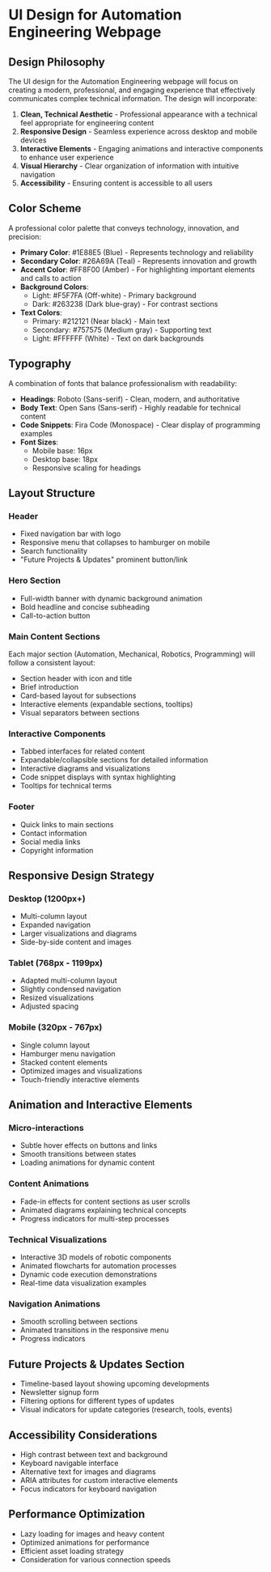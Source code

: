# UI Design for Automation Engineering Webpage

## Design Philosophy
The UI design for the Automation Engineering webpage will focus on creating a modern, professional, and engaging experience that effectively communicates complex technical information. The design will incorporate:

1. **Clean, Technical Aesthetic** - Professional appearance with a technical feel appropriate for engineering content
2. **Responsive Design** - Seamless experience across desktop and mobile devices
3. **Interactive Elements** - Engaging animations and interactive components to enhance user experience
4. **Visual Hierarchy** - Clear organization of information with intuitive navigation
5. **Accessibility** - Ensuring content is accessible to all users

## Color Scheme
A professional color palette that conveys technology, innovation, and precision:

- **Primary Color**: #1E88E5 (Blue) - Represents technology and reliability
- **Secondary Color**: #26A69A (Teal) - Represents innovation and growth
- **Accent Color**: #FF8F00 (Amber) - For highlighting important elements and calls to action
- **Background Colors**: 
  - Light: #F5F7FA (Off-white) - Primary background
  - Dark: #263238 (Dark blue-gray) - For contrast sections
- **Text Colors**:
  - Primary: #212121 (Near black) - Main text
  - Secondary: #757575 (Medium gray) - Supporting text
  - Light: #FFFFFF (White) - Text on dark backgrounds

## Typography
A combination of fonts that balance professionalism with readability:

- **Headings**: Roboto (Sans-serif) - Clean, modern, and authoritative
- **Body Text**: Open Sans (Sans-serif) - Highly readable for technical content
- **Code Snippets**: Fira Code (Monospace) - Clear display of programming examples
- **Font Sizes**:
  - Mobile base: 16px
  - Desktop base: 18px
  - Responsive scaling for headings

## Layout Structure

### Header
- Fixed navigation bar with logo
- Responsive menu that collapses to hamburger on mobile
- Search functionality
- "Future Projects & Updates" prominent button/link

### Hero Section
- Full-width banner with dynamic background animation
- Bold headline and concise subheading
- Call-to-action button

### Main Content Sections
Each major section (Automation, Mechanical, Robotics, Programming) will follow a consistent layout:
- Section header with icon and title
- Brief introduction
- Card-based layout for subsections
- Interactive elements (expandable sections, tooltips)
- Visual separators between sections

### Interactive Components
- Tabbed interfaces for related content
- Expandable/collapsible sections for detailed information
- Interactive diagrams and visualizations
- Code snippet displays with syntax highlighting
- Tooltips for technical terms

### Footer
- Quick links to main sections
- Contact information
- Social media links
- Copyright information

## Responsive Design Strategy

### Desktop (1200px+)
- Multi-column layout
- Expanded navigation
- Larger visualizations and diagrams
- Side-by-side content and images

### Tablet (768px - 1199px)
- Adapted multi-column layout
- Slightly condensed navigation
- Resized visualizations
- Adjusted spacing

### Mobile (320px - 767px)
- Single column layout
- Hamburger menu navigation
- Stacked content elements
- Optimized images and visualizations
- Touch-friendly interactive elements

## Animation and Interactive Elements

### Micro-interactions
- Subtle hover effects on buttons and links
- Smooth transitions between states
- Loading animations for dynamic content

### Content Animations
- Fade-in effects for content sections as user scrolls
- Animated diagrams explaining technical concepts
- Progress indicators for multi-step processes

### Technical Visualizations
- Interactive 3D models of robotic components
- Animated flowcharts for automation processes
- Dynamic code execution demonstrations
- Real-time data visualization examples

### Navigation Animations
- Smooth scrolling between sections
- Animated transitions in the responsive menu
- Progress indicators

## Future Projects & Updates Section
- Timeline-based layout showing upcoming developments
- Newsletter signup form
- Filtering options for different types of updates
- Visual indicators for update categories (research, tools, events)

## Accessibility Considerations
- High contrast between text and background
- Keyboard navigable interface
- Alternative text for images and diagrams
- ARIA attributes for custom interactive elements
- Focus indicators for keyboard navigation

## Performance Optimization
- Lazy loading for images and heavy content
- Optimized animations for performance
- Efficient asset loading strategy
- Consideration for various connection speeds
